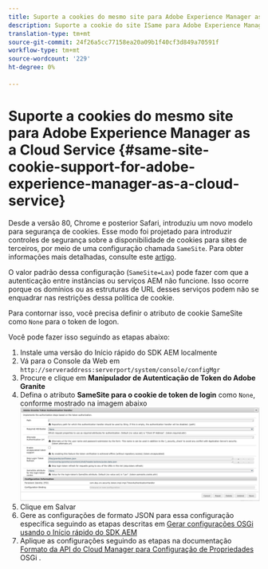 ```yaml
---
title: Suporte a cookies do mesmo site para Adobe Experience Manager as a Cloud Service
description: Suporte a cookie do site ISame para Adobe Experience Manager as a Cloud Service
translation-type: tm+mt
source-git-commit: 24f26a5cc77158ea20a09b1f40cf3d849a70591f
workflow-type: tm+mt
source-wordcount: '229'
ht-degree: 0%

---
```



# Suporte a cookies do mesmo site para Adobe Experience Manager as a Cloud Service {#same-site-cookie-support-for-adobe-experience-manager-as-a-cloud-service}

Desde a versão 80, Chrome e posterior Safari, introduziu um novo modelo para segurança de cookies. Esse modo foi projetado para introduzir controles de segurança sobre a disponibilidade de cookies para sites de terceiros, por meio de uma configuração chamada `SameSite`. Para obter informações mais detalhadas, consulte este [artigo](https://web.dev/samesite-cookies-explained/).

O valor padrão dessa configuração (`SameSite=Lax`) pode fazer com que a autenticação entre instâncias ou serviços AEM não funcione. Isso ocorre porque os domínios ou as estruturas de URL desses serviços podem não se enquadrar nas restrições dessa política de cookie.

Para contornar isso, você precisa definir o atributo de cookie SameSite como `None` para o token de logon.

Você pode fazer isso seguindo as etapas abaixo:

1. Instale uma versão do Início rápido do SDK AEM localmente
1. Vá para o Console da Web em `http://serveraddress:serverport/system/console/configMgr`
1. Procure e clique em **Manipulador de Autenticação de Token do Adobe Granite**
1. Defina o atributo **SameSite para o cookie de token de login** como `None`, conforme mostrado na imagem abaixo
   ![samesite](/help/security/assets/samesite1.png)
1. Clique em Salvar
1. Gere as configurações de formato JSON para essa configuração específica seguindo as etapas descritas em [Gerar configurações OSGi usando o Início rápido do SDK AEM](/help/implementing/deploying/configuring-osgi.md#generating-osgi-configurations-using-the-aem-sdk-quickstart)
1. Aplique as configurações seguindo as etapas na documentação [Formato da API do Cloud Manager para Configuração de Propriedades](/help/implementing/deploying/configuring-osgi.md#cloud-manager-api-format-for-setting-properties) OSGi .
